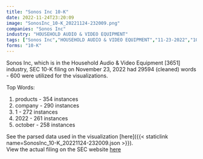 ```yaml
---
title: "Sonos Inc 10-K"
date: 2022-11-24T23:20:09
image: "SonosInc_10-K_20221124-232009.png"
companies: "Sonos Inc"
industry: "HOUSEHOLD AUDIO & VIDEO EQUIPMENT"
tags: ["Sonos Inc","HOUSEHOLD AUDIO & VIDEO EQUIPMENT","11-23-2022","10-K"]
forms: "10-K"
---
```

Sonos Inc, which is in the Household Audio & Video Equipment [3651] industry, SEC 10-K filing on November 23, 2022 had 29594 (cleaned) words - 600 were utilized for the visualizations.

Top Words:
1. products - 354 instances
2. company - 290 instances
3. 1 - 272 instances
4. 2022 - 261 instances
5. october - 258 instances


See the parsed data used in the visualization [here]({{< staticlink name=SonosInc_10-K_20221124-232009.json >}}).  
View the actual filing on the SEC website [here](https://www.sec.gov/Archives/edgar/data/1314727/0000950170-22-025663.txt)